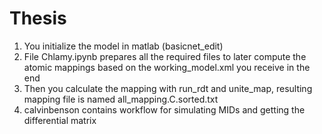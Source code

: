 # Thesis

1) You initialize the model in matlab (basicnet_edit)
2) File Chlamy.ipynb prepares all the required files to later compute the atomic mappings based on the working_model.xml you receive in the end
3) Then you calculate the mapping with run_rdt and unite_map, resulting mapping file is named all_mapping.C.sorted.txt
4) calvinbenson contains workflow for simulating MIDs and getting the differential matrix
